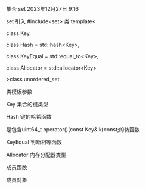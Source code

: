 
集合 set
2023年12月27日
9:16

set
引入
\#include\<set\>
类
template\<

class Key,

class Hash = std::hash\<Key\>,

class KeyEqual = std::equal_to\<Key\>,

class Allocator = std::allocator\<Key\>

\>class unordered_set

类模板参数

Key 集合的键类型

Hash 键的哈希函数

是包含uint64_t operator()(const Key& k)const;的仿函数

KeyEqual 判断相等函数

Allocator 内存分配器类型

成员函数

成员对象
